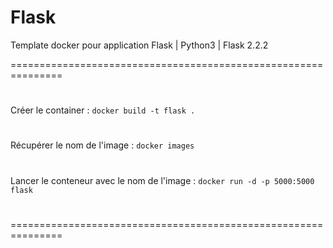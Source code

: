 # Flask
Template docker pour application Flask  | Python3 | Flask 2.2.2

===============================================================
#
 Créer le container : ```docker build -t flask .```
#
 Récupérer le nom de l'image : ```docker images```
#
 Lancer le conteneur avec le nom de l'image :  ```docker run -d -p 5000:5000 flask```
#
===============================================================
